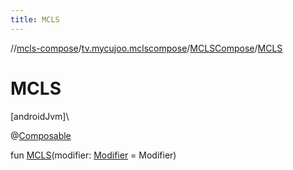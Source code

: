 ```yaml
---
title: MCLS
---
```

//[mcls-compose](../../../index.html)/[tv.mycujoo.mclscompose](../index.html)/[MCLSCompose](index.html)/[MCLS](-m-c-l-s.html)



# MCLS



[androidJvm]\




@[Composable](https://developer.android.com/reference/kotlin/androidx/compose/runtime/Composable.html)



fun [MCLS](-m-c-l-s.html)(modifier: [Modifier](https://developer.android.com/reference/kotlin/androidx/compose/ui/Modifier.html) = Modifier)





